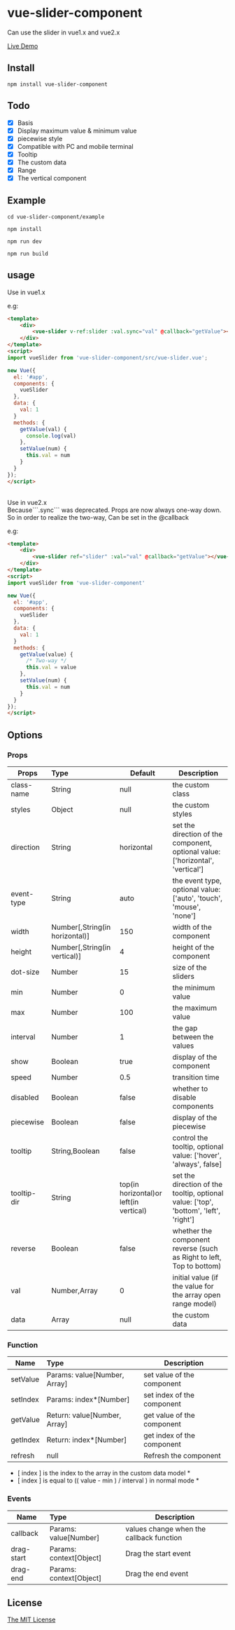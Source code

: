 # vue-slider-component
Can use the slider in vue1.x and  vue2.x

[Live Demo](https://nightcatsama.github.io/vue-slider-component/example/)

## Install
```
npm install vue-slider-component
```

## Todo

- [x] Basis
- [x] Display maximum value & minimum value
- [x] piecewise style
- [x] Compatible with PC and mobile terminal
- [x] Tooltip
- [x] The custom data
- [x] Range
- [x] The vertical component

## Example

```
cd vue-slider-component/example
```
```
npm install
```
```
npm run dev
```
```
npm run build
```


## usage
Use in vue1.x

e.g:
```html
<template>
    <div>
        <vue-slider v-ref:slider :val.sync="val" @callback="getValue"></vue-slider>
    </div>
</template>
<script>
import vueSlider from 'vue-slider-component/src/vue-slider.vue';

new Vue({
  el: '#app',
  components: {
    vueSlider
  },
  data: {
    val: 1
  }
  methods: {
    getValue(val) {
      console.log(val)
    },
    setValue(num) {
      this.val = num
    }
  }
});
</script>
```
<br>
Use in vue2.x 
<br>Because```.sync``` was deprecated. Props are now always one-way down. So in order to realize the two-way, Can be set in the @callback

e.g:
```html
<template>
    <div>
        <vue-slider ref="slider" :val="val" @callback="getValue"></vue-slider>
    </div>
</template>
<script>
import vueSlider from 'vue-slider-component'

new Vue({
  el: '#app',
  components: {
    vueSlider
  },
  data: {
    val: 1
  }
  methods: {
    getValue(value) {
      /* Two-way */
      this.val = value
    },
    setValue(num) {
      this.val = num
    }
  }
});
</script>
```

## Options

### Props
| Props       | Type          | Default  | Description  |
| ----------- |:--------------| ---------|--------------|
| class-name  | String        | null     | the custom class |
| styles      | Object        | null     | the custom styles |
| direction   | String        | horizontal | set the direction of the component, optional value: ['horizontal', 'vertical'] |
| event-type  | String        | auto   | the event type, optional value: ['auto', 'touch', 'mouse', 'none'] |
| width       | Number[,String(in horizontal)] | 150      | width of the component |
| height      | Number[,String(in vertical)] | 4        | height of the component |
| dot-size    | Number        | 15       | size of the sliders |
| min         | Number        | 0        | the minimum value   |
| max         | Number        | 100      | the maximum value   |
| interval    | Number        | 1        | the gap between the values |
| show        | Boolean       | true     | display of the component |
| speed       | Number        | 0.5      | transition time |
| disabled    | Boolean       | false    | whether to disable components |
| piecewise   | Boolean       | false    | display of the piecewise |
| tooltip     | String,Boolean| false    | control the tooltip, optional value: ['hover', 'always', false] |
| tooltip-dir | String        | top(in horizontal)or left(in vertical) | set the direction of the tooltip, optional value: ['top', 'bottom', 'left', 'right'] |
| reverse     | Boolean       | false    | whether the component reverse (such as Right to left, Top to bottom) |
| val         | Number,Array  | 0        | initial value (if the value for the array open range model) |
| data        | Array         | null     | the custom data |


### Function
| Name        | Type                         | Description  |
| ----------- |:-----------------------------| -------------|
| setValue    | Params: value[Number, Array] | set value of the component |
| setIndex    | Params: index*[Number]       | set index of the component  |
| getValue    | Return: value[Number, Array] | get value of the component |
| getIndex    | Return: index*[Number]       | get index of the component |
| refresh     | null                         | Refresh the component      |

* [ index ] is the index to the array in the custom data model *
* [ index ] is equal to (( value - min ) / interval ) in normal mode *

### Events
| Name          | Type          | Description  |
| --------------|:--------------|--------------|
| callback      | Params: value[Number]  | values change when the callback function |
| drag-start    | Params: context[Object]| Drag the start event |
| drag-end      | Params: context[Object]| Drag the end event |


## License

[The MIT License](https://nightcatsama.github.io/vue-slider-component/LICENSE)
